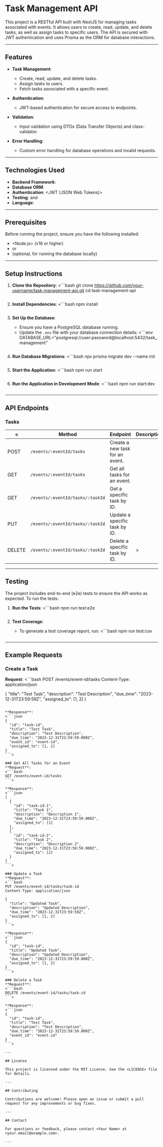 # Task Management API

This project is a RESTful API built with NestJS for managing tasks associated with events. It allows users to create, read, update, and delete tasks, as well as assign tasks to specific users. The API is secured with JWT authentication and uses Prisma as the ORM for database interactions.

---

## Features

- **Task Management**:

  - Create, read, update, and delete tasks.
  - Assign tasks to users.
  - Fetch tasks associated with a specific event.

- **Authentication**:

  - JWT-based authentication for secure access to endpoints.

- **Validation**:

  - Input validation using DTOs (Data Transfer Objects) and class-validator.

- **Error Handling**:
  - Custom error handling for database operations and invalid requests.

---

## Technologies Used

- **Backend Framework**: <NestJS>
- **Database ORM**: <Prisma>
- **Authentication**: <JWT (JSON Web Tokens)>
- **Testing**: <Jest> and <Supertest>
- **Language**: <TypeScript>

---

## Prerequisites

Before running the project, ensure you have the following installed:

- <Node.js> (v16 or higher)
- <npm> or <Yarn>
- <Docker> (optional, for running the database locally)

---

## Setup Instructions

1. **Clone the Repository**:
   <```bash
   git clone https://github.com/your-username/task-management-api.git
   cd task-management-api

   ```>

   ```

2. **Install Dependencies**:
   <```bash
   npm install

   ```>

   ```

3. **Set Up the Database**:

   - Ensure you have a PostgreSQL database running.
   - Update the `.env` file with your database connection details:
     <```env
     DATABASE_URL="postgresql://user:password@localhost:5432/task_management"
     ```>

     ```

4. **Run Database Migrations**:
   <```bash
   npx prisma migrate dev --name init

   ```>

   ```

5. **Start the Application**:
   <```bash
   npm run start

   ```>

   ```

6. **Run the Application in Development Mode**:
   <```bash
   npm run start:dev
   ```>

   ```

---

## API Endpoints

### Tasks

| <      | Method                           | Endpoint                        | Description |
| ------ | -------------------------------- | ------------------------------- | ----------- |
| POST   | `/events/:eventId/tasks`         | Create a new task for an event. |
| GET    | `/events/:eventId/tasks`         | Get all tasks for an event.     |
| GET    | `/events/:eventId/tasks/:taskId` | Get a specific task by ID.      |
| PUT    | `/events/:eventId/tasks/:taskId` | Update a specific task by ID.   |
| DELETE | `/events/:eventId/tasks/:taskId` | Delete a specific task by ID.   | >           |

---

## Testing

The project includes end-to-end (e2e) tests to ensure the API works as expected. To run the tests:

1. **Run the Tests**:
   <```bash
   npm run test:e2e

   ```>

   ```

2. **Test Coverage**:
   - To generate a test coverage report, run:
     <```bash
     npm run test:cov
     ```>

     ```

---

## Example Requests

### Create a Task

**Request**:
<```bash
POST /events/event-id/tasks
Content-Type: application/json

{
"title": "Test Task",
"description": "Test Description",
"due_time": "2023-12-31T23:59:59Z",
"assigned_to": [1, 2]
}

````>

**Response**:
<```json
{
  "id": "task-id",
  "title": "Test Task",
  "description": "Test Description",
  "due_time": "2023-12-31T23:59:59.000Z",
  "event_id": "event-id",
  "assigned_to": [1, 2]
}
```>

### Get All Tasks for an Event
**Request**:
<```bash
GET /events/event-id/tasks
```>

**Response**:
<```json
[
  {
    "id": "task-id-1",
    "title": "Task 1",
    "description": "Description 1",
    "due_time": "2023-12-31T23:59:59.000Z",
    "assigned_to": [1]
  },
  {
    "id": "task-id-2",
    "title": "Task 2",
    "description": "Description 2",
    "due_time": "2023-12-31T23:59:59.000Z",
    "assigned_to": [2]
  }
]
```>

### Update a Task
**Request**:
<```bash
PUT /events/event-id/tasks/task-id
Content-Type: application/json

{
  "title": "Updated Task",
  "description": "Updated Description",
  "due_time": "2023-12-31T23:59:59Z",
  "assigned_to": [1, 2]
}
```>

**Response**:
<```json
{
  "id": "task-id",
  "title": "Updated Task",
  "description": "Updated Description",
  "due_time": "2023-12-31T23:59:59.000Z",
  "assigned_to": [1, 2]
}
```>

### Delete a Task
**Request**:
<```bash
DELETE /events/event-id/tasks/task-id
```>

**Response**:
<```json
{
  "id": "task-id",
  "title": "Test Task",
  "description": "Test Description",
  "due_time": "2023-12-31T23:59:59.000Z",
  "event_id": "event-id"
}
```>

---

## License

This project is licensed under the MIT License. See the <LICENSE> file for details.

---

## Contributing

Contributions are welcome! Please open an issue or submit a pull request for any improvements or bug fixes.

---

## Contact

For questions or feedback, please contact <Your Name> at <your.email@example.com>.

---
````
